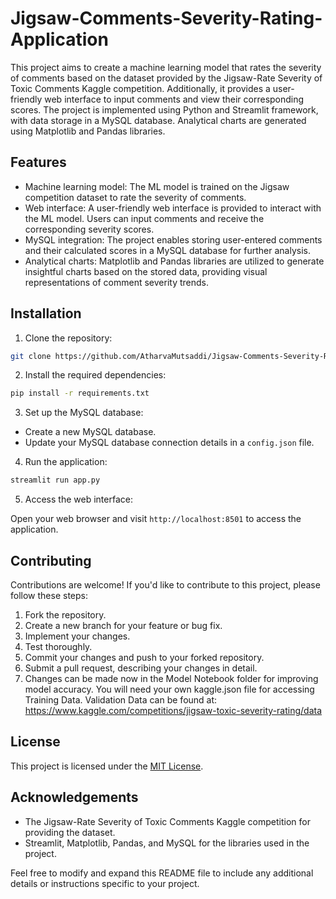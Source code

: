 # Jigsaw-Comments-Severity-Rating-Application

This project aims to create a machine learning model that rates the severity of comments based on the dataset provided by the Jigsaw-Rate Severity of Toxic Comments Kaggle competition. Additionally, it provides a user-friendly web interface to input comments and view their corresponding scores. The project is implemented using Python and Streamlit framework, with data storage in a MySQL database. Analytical charts are generated using Matplotlib and Pandas libraries.

## Features

- Machine learning model: The ML model is trained on the Jigsaw competition dataset to rate the severity of comments.
- Web interface: A user-friendly web interface is provided to interact with the ML model. Users can input comments and receive the corresponding severity scores.
- MySQL integration: The project enables storing user-entered comments and their calculated scores in a MySQL database for further analysis.
- Analytical charts: Matplotlib and Pandas libraries are utilized to generate insightful charts based on the stored data, providing visual representations of comment severity trends.

## Installation

1. Clone the repository:

```bash
git clone https://github.com/AtharvaMutsaddi/Jigsaw-Comments-Severity-Rating-Application.git
```

2. Install the required dependencies:

```bash
pip install -r requirements.txt
```

3. Set up the MySQL database:

- Create a new MySQL database.
- Update your MySQL database connection details in a `config.json` file.

4. Run the application:

```bash
streamlit run app.py
```

5. Access the web interface:

Open your web browser and visit `http://localhost:8501` to access the application.

## Contributing

Contributions are welcome! If you'd like to contribute to this project, please follow these steps:

1. Fork the repository.
2. Create a new branch for your feature or bug fix.
3. Implement your changes.
4. Test thoroughly.
5. Commit your changes and push to your forked repository.
6. Submit a pull request, describing your changes in detail.
7. Changes can be made now in the Model Notebook folder for improving model accuracy. You will need your own kaggle.json file for accessing Training Data. Validation Data can be found at: https://www.kaggle.com/competitions/jigsaw-toxic-severity-rating/data

## License

This project is licensed under the [MIT License](LICENSE).

## Acknowledgements

- The Jigsaw-Rate Severity of Toxic Comments Kaggle competition for providing the dataset.
- Streamlit, Matplotlib, Pandas, and MySQL for the libraries used in the project.

Feel free to modify and expand this README file to include any additional details or instructions specific to your project.
